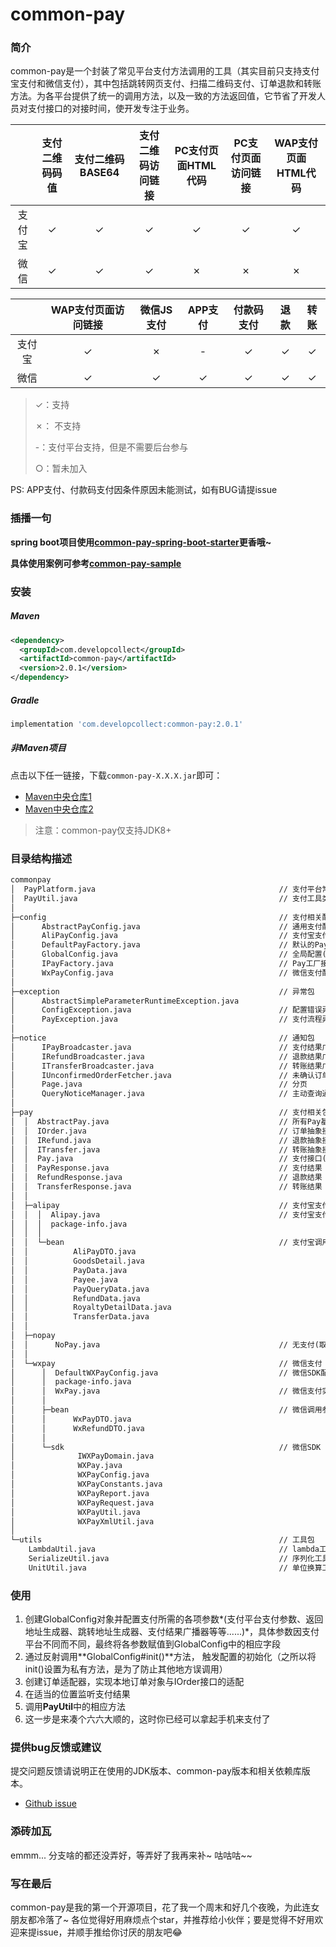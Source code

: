 # common-pay

### 简介

common-pay是一个封装了常见平台支付方法调用的工具（其实目前只支持支付宝支付和微信支付），其中包括跳转网页支付、扫描二维码支付、订单退款和转账方法。为各平台提供了统一的调用方法，以及一致的方法返回值，它节省了开发人员对支付接口的对接时间，使开发专注于业务。

|        | 支付二维码码值 | 支付二维码BASE64 | 支付二维码访问链接 | PC支付页面HTML代码 | PC支付页面访问链接 | WAP支付页面HTML代码 |
| :----: | :------------: | :--------------: | :----------------: | :----------------: | :----------------: | :-----------------: |
| 支付宝 |       ✓        |        ✓         |         ✓          |         ✓          |         ✓          |          ✓          |
|  微信  |       ✓        |        ✓         |         ✓          |         ✗          |         ✗          |          ✗          |

|        | WAP支付页面访问链接 | 微信JS支付 | APP支付 | 付款码支付 | 退款 | 转账 |
| :----: | :-----------------: | :--------: | :-----: | :--------: | :--: | :--: |
| 支付宝 |          ✓          |     ✗      |    -    |     ✓      |  ✓   |  ✓   |
|  微信  |          ✓          |     ✓      |    ✓    |     ✓      |  ✓   |  ✓   |

> ✓：支持
>
> ✗： 不支持               
>
> -：支付平台支持，但是不需要后台参与
>
> ○：暂未加入

PS: APP支付、付款码支付因条件原因未能测试，如有BUG请提issue





### 插播一句

**spring boot项目使用[common-pay-spring-boot-starter](https://github.com/developcollect/common-pay-spring-boot-starter)更香哦~**

**具体使用案例可参考[common-pay-sample](https://github.com/developcollect/common-pay-sample)**





### 安装

##### Maven

```xml
<dependency>
  <groupId>com.developcollect</groupId>
  <artifactId>common-pay</artifactId>
  <version>2.0.1</version>
</dependency>
```

##### Gradle

```groovy
implementation 'com.developcollect:common-pay:2.0.1'
```

##### 非Maven项目

点击以下任一链接，下载`common-pay-X.X.X.jar`即可：

* [Maven中央仓库1](https://repo1.maven.org/maven2/com/developcollect/common-pay/2.0.1/)
* [Maven中央仓库2](https://repo2.maven.org/maven2/com/developcollect/common-pay/2.0.1/)

> 注意：common-pay仅支持JDK8+





### 目录结构描述

```txt
commonpay
│  PayPlatform.java                                         // 支付平台常量
│  PayUtil.java                                             // 支付工具类(重点)
│  
├─config                                                    // 支付相关配置包
│      AbstractPayConfig.java                               // 通用支付配置
│      AliPayConfig.java                                    // 支付宝支付配置
│      DefaultPayFactory.java                               // 默认的Pay工厂
│      GlobalConfig.java                                    // 全局配置(重点)
│      IPayFactory.java                                     // Pay工厂接口
│      WxPayConfig.java                                     // 微信支付配置
│      
├─exception                                                 // 异常包
│      AbstractSimpleParameterRuntimeException.java         
│      ConfigException.java                                 // 配置错误异常
│      PayException.java                                    // 支付流程异常
│      
├─notice                                                    // 通知包
│      IPayBroadcaster.java                                 // 支付结果广播器接口
│      IRefundBroadcaster.java                              // 退款结果广播器接口
│      ITransferBroadcaster.java                            // 转账结果广播器接口
│      IUnconfirmedOrderFetcher.java                        // 未确认订单提取器接口
│      Page.java                                            // 分页
│      QueryNoticeManager.java                              // 主动查询通知管理器
│      
├─pay                                                       // 支付相关包
│  │  AbstractPay.java                                      // 所有Pay基类
│  │  IOrder.java                                           // 订单抽象接口
│  │  IRefund.java                                          // 退款抽象接口
│  │  ITransfer.java                                        // 转账抽象接口
│  │  Pay.java                                              // 支付接口(重点)
│  │  PayResponse.java                                      // 支付结果
│  │  RefundResponse.java                                   // 退款结果
│  │  TransferResponse.java                                 // 转账结果
│  │  
│  ├─alipay                                                 // 支付宝支付
│  │  │  Alipay.java                                        // 支付宝支付实现
│  │  │  package-info.java                                  
│  │  │  
│  │  └─bean                                                // 支付宝调用参数实体
│  │          AliPayDTO.java
│  │          GoodsDetail.java
│  │          PayData.java
│  │          Payee.java
│  │          PayQueryData.java
│  │          RefundData.java
│  │          RoyaltyDetailData.java
│  │          TransferData.java
│  │          
│  ├─nopay
│  │      NoPay.java                                        // 无支付(取代null的“空对象”)
│  │      
│  └─wxpay                                                  // 微信支付
│      │  DefaultWXPayConfig.java                           // 微信SDK配置默认实现
│      │  package-info.java
│      │  WxPay.java                                        // 微信支付实现
│      │  
│      ├─bean                                               // 微信调用参数实体
│      │      WxPayDTO.java
│      │      WxRefundDTO.java
│      │      
│      └─sdk                                                // 微信SDK
│              IWXPayDomain.java
│              WXPay.java
│              WXPayConfig.java
│              WXPayConstants.java
│              WXPayReport.java
│              WXPayRequest.java
│              WXPayUtil.java
│              WXPayXmlUtil.java
│              
└─utils                                                     // 工具包
    LambdaUtil.java                                         // lambda工具
    SerializeUtil.java                                      // 序列化工具
    UnitUtil.java                                           // 单位换算工具
```





### 使用

1. 创建GlobalConfig对象并配置支付所需的各项参数*(支付平台支付参数、返回地址生成器、跳转地址生成器、支付结果广播器等等......)*，具体参数因支付平台不同而不同，最终将各参数赋值到GlobalConfig中的相应字段
2. 通过反射调用**GlobalConfig#init()**方法， 触发配置的初始化（之所以将init()设置为私有方法，是为了防止其他地方误调用）
3. 创建订单适配器，实现本地订单对象与IOrder接口的适配
4. 在适当的位置监听支付结果
5. 调用**PayUtil**中的相应方法
6. 这一步是来凑个六六大顺的，这时你已经可以拿起手机来支付了





### 提供bug反馈或建议

提交问题反馈请说明正在使用的JDK版本、common-pay版本和相关依赖库版本。

* [Github issue](https://github.com/developcollect/common-pay-sample/issues)





### 添砖加瓦

emmm... 分支啥的都还没弄好，等弄好了我再来补~ 咕咕咕~~





### 写在最后

common-pay是我的第一个开源项目，花了我一个周末和好几个夜晚，为此连女朋友都冷落了~ 各位觉得好用麻烦点个star，并推荐给小伙伴；要是觉得不好用欢迎来提issue，并顺手推给你讨厌的朋友吧😂